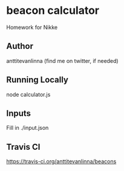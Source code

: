# beacon calculator

Homework for Nikke

## Author

anttitevanlinna (find me on twitter, if needed)

## Running Locally

node calculator.js

## Inputs

Fill in ./input.json

## Travis CI

https://travis-ci.org/anttitevanlinna/beacons
